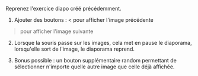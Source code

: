 Reprenez l'exercice diapo créé précédemment.

1. Ajouter des boutons :
< pour afficher l'image précédente
> pour afficher l'image suivante

2. Lorsque la souris passe sur les images, cela met en pause le diaporama,
lorsqu'elle sort de l'image, le diaporama reprend.

3. Bonus possible : un bouton supplémentaire random permettant de sélectionner
n'importe quelle autre image que celle déjà affichée.
